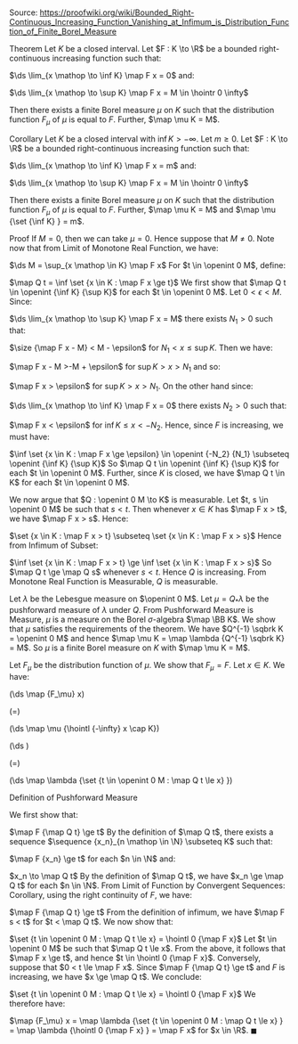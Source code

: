 # 

Source: https://proofwiki.org/wiki/Bounded_Right-Continuous_Increasing_Function_Vanishing_at_Infimum_is_Distribution_Function_of_Finite_Borel_Measure

Theorem
Let $K$ be a closed interval.
Let $F : K \to \R$ be a bounded right-continuous increasing function such that:

$\ds \lim_{x \mathop \to \inf K} \map F x = 0$
and:

$\ds \lim_{x \mathop \to \sup K} \map F x = M \in \hointr 0 \infty$

Then there exists a finite Borel measure $\mu$ on $K$ such that the distribution function $F_\mu$ of $\mu$ is equal to $F$. 
Further, $\map \mu K = M$. 


Corollary
Let $K$ be a closed interval with $\inf K > -\infty$. 
Let $m \ge 0$. 
Let $F : K \to \R$ be a bounded right-continuous increasing function such that:

$\ds \lim_{x \mathop \to \inf K} \map F x = m$
and:

$\ds \lim_{x \mathop \to \sup K} \map F x = M \in \hointr 0 \infty$

Then there exists a finite Borel measure $\mu$ on $K$ such that the distribution function $F_\mu$ of $\mu$ is equal to $F$. 
Further, $\map \mu K = M$ and $\map \mu {\set {\inf K} } = m$. 


Proof
If $M = 0$, then we can take $\mu = 0$. 
Hence suppose that $M \ne 0$.
Note now that from Limit of Monotone Real Function, we have:

$\ds M = \sup_{x \mathop \in K} \map F x$
For $t \in \openint 0 M$, define:

$\map Q t = \inf \set {x \in K : \map F x \ge t}$
We first show that $\map Q t \in \openint {\inf K} {\sup K}$ for each $t \in \openint 0 M$. 
Let $0 < \epsilon < M$.
Since:

$\ds \lim_{x \mathop \to \sup K} \map F x = M$
there exists $N_1 > 0$ such that:

$\size {\map F x - M} < M - \epsilon$ for $N_1 < x \le \sup K$.
Then we have:

$\map F x - M >-M + \epsilon$ for $\sup K > x > N_1$
and so:

$\map F x > \epsilon$ for $\sup K > x > N_1$.
On the other hand since:

$\ds \lim_{x \mathop \to \inf K} \map F x = 0$
there exists $N_2 > 0$ such that:

$\map F x < \epsilon$ for $\inf K \le x < -N_2$.
Hence, since $F$ is increasing, we must have:

$\inf \set {x \in K : \map F x \ge \epsilon} \in \openint {-N_2} {N_1} \subseteq \openint {\inf K} {\sup K}$
So $\map Q t \in \openint {\inf K} {\sup K}$ for each $t \in \openint 0 M$.
Further, since $K$ is closed, we have $\map Q t \in K$ for each $t \in \openint 0 M$.

We now argue that $Q : \openint 0 M \to K$ is measurable.
Let $t, s \in \openint 0 M$ be such that $s < t$. 
Then whenever $x \in K$ has $\map F x > t$, we have $\map F x > s$.
Hence:

$\set {x \in K : \map F x > t} \subseteq \set {x \in K : \map F x > s}$
Hence from Infimum of Subset:

$\inf \set {x \in K : \map F x > t} \ge \inf \set {x \in K : \map F x > s}$
So $\map Q t \ge \map Q s$ whenever $s < t$. 
Hence $Q$ is increasing.
From Monotone Real Function is Measurable, $Q$ is measurable.

Let $\lambda$ be the Lebesgue measure on $\openint 0 M$.
Let $\mu = Q_\ast \lambda$ be the pushforward measure of $\lambda$ under $Q$.
From Pushforward Measure is Measure, $\mu$ is a measure on the Borel $\sigma$-algebra $\map \BB K$.
We show that $\mu$ satisfies the requirements of the theorem.
We have $Q^{-1} \sqbrk K = \openint 0 M$ and hence $\map \mu K = \map \lambda {Q^{-1} \sqbrk K} = M$.
So $\mu$ is a finite Borel measure on $K$ with $\map \mu K = M$. 

Let $F_\mu$ be the distribution function of $\mu$.
We show that $F_\mu = F$. 
Let $x \in K$.
We have:














\(\ds \map {F_\mu} x\)

\(=\)







\(\ds \map \mu {\hointl {-\infty} x \cap K}\)




















\(\ds \)

\(=\)







\(\ds \map \lambda {\set {t \in \openint 0 M : \map Q t \le x} }\)





Definition of Pushforward Measure



We first show that:

$\map F {\map Q t} \ge t$
By the definition of $\map Q t$, there exists a sequence $\sequence {x_n}_{n \mathop \in \N} \subseteq K$ such that:

$\map F {x_n} \ge t$ for each $n \in \N$
and:

$x_n \to \map Q t$
By the definition of $\map Q t$, we have $x_n \ge \map Q t$ for each $n \in \N$.
From Limit of Function by Convergent Sequences: Corollary, using the right continuity of $F$, we have:

$\map F {\map Q t} \ge t$
From the definition of infimum, we have $\map F s < t$ for $t < \map Q t$.
We now show that:

$\set {t \in \openint 0 M : \map Q t \le x} = \hointl 0 {\map F x}$
Let $t \in \openint 0 M$ be such that $\map Q t \le x$. 
From the above, it follows that $\map F x \ge t$, and hence $t \in \hointl 0 {\map F x}$. 
Conversely, suppose that $0 < t \le \map F x$.
Since $\map F {\map Q t} \ge t$ and $F$ is increasing, we have $x \ge \map Q t$.
We conclude:

$\set {t \in \openint 0 M : \map Q t \le x} = \hointl 0 {\map F x}$
We therefore have:

$\map {F_\mu} x = \map \lambda {\set {t \in \openint 0 M : \map Q t \le x} } = \map \lambda {\hointl 0 {\map F x} } = \map F x$
for $x \in \R$.
$\blacksquare$





